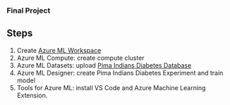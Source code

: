 
### Final Project

## Steps

1. Create [Azure ML Workspace](https://portal.azure.com/#create/Microsoft.MachineLearningServices)
1. Azure ML Compute: create compute cluster
1. Azure ML Datasets: upload [Pima Indians Diabetes Database](https://www.kaggle.com/uciml/pima-indians-diabetes-database)
1. Azure ML Designer: create Pima Indians Diabetes Experiment and train model
1. Tools for Azure ML: install VS Code and Azure Machine Learning Extension.